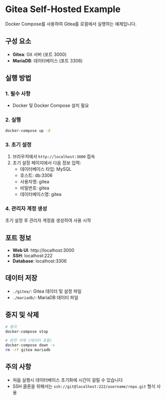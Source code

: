 # Gitea Self-Hosted Example

Docker Compose를 사용하여 Gitea를 로컬에서 실행하는 예제입니다.

## 구성 요소

- **Gitea**: Git 서버 (포트 3000)
- **MariaDB**: 데이터베이스 (포트 3306)

## 실행 방법

### 1. 필수 사항
- Docker 및 Docker Compose 설치 필요

### 2. 실행
```bash
docker-compose up -d
```

### 3. 초기 설정
1. 브라우저에서 `http://localhost:3000` 접속
2. 초기 설정 페이지에서 다음 정보 입력:
   - 데이터베이스 타입: MySQL
   - 호스트: db:3306
   - 사용자명: gitea
   - 비밀번호: gitea
   - 데이터베이스명: gitea

### 4. 관리자 계정 생성
초기 설정 후 관리자 계정을 생성하여 사용 시작

## 포트 정보

- **Web UI**: http://localhost:3000
- **SSH**: localhost:222
- **Database**: localhost:3306

## 데이터 저장

- `./gitea/`: Gitea 데이터 및 설정 파일
- `./mariadb/`: MariaDB 데이터 파일

## 중지 및 삭제

```bash
# 중지
docker-compose stop

# 완전 삭제 (데이터 포함)
docker-compose down -v
rm -rf gitea mariadb
```

## 주의 사항

- 처음 실행시 데이터베이스 초기화에 시간이 걸릴 수 있습니다
- SSH 클론을 위해서는 `ssh://git@localhost:222/username/repo.git` 형식 사용